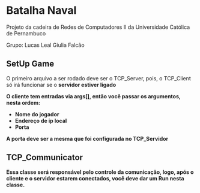 # Batalha Naval

Projeto da cadeira de Redes de Computadores II da Universidade Católica de Pernambuco

Grupo:
Lucas Leal
Giulia Falcão

## SetUp Game

O primeiro arquivo a ser rodado deve ser o TCP_Server, pois, o TCP_Client só irá funcionar se o <b> servidor estiver ligado <b>

O cliente tem entradas via args[], então você passar os argumentos, nesta ordem:
  - Nome do jogador
  - Endereço de ip local
  - Porta
  
<b> A porta deve ser a mesma que foi configurada no TCP_Servidor <b>
  
## TCP_Communicator

Essa classe será responsável pelo controle da comunicação, logo, após o cliente e o servidor estarem conectados, você <b> deve <b> dar um Run nesta classe.
